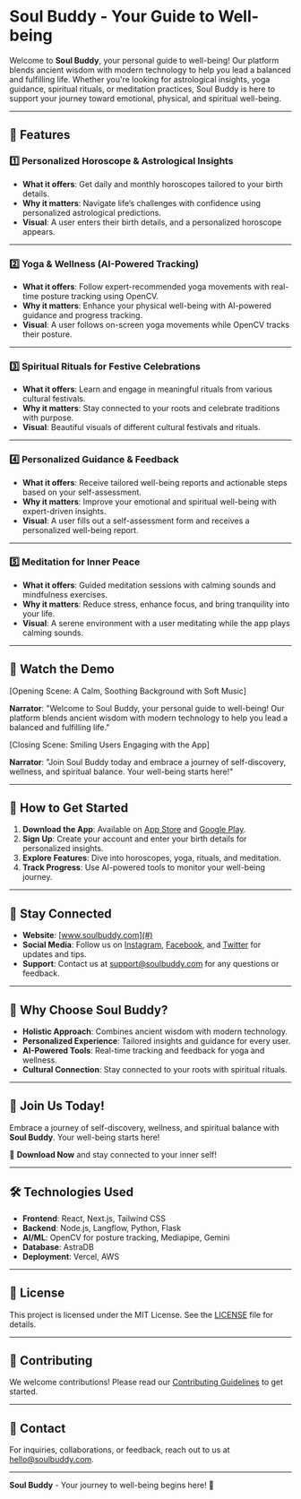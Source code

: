 # Soul Buddy - Your Guide to Well-being

Welcome to **Soul Buddy**, your personal guide to well-being! Our platform blends ancient wisdom with modern technology to help you lead a balanced and fulfilling life. Whether you're looking for astrological insights, yoga guidance, spiritual rituals, or meditation practices, Soul Buddy is here to support your journey toward emotional, physical, and spiritual well-being.

---

## 🌟 Features

### 1️⃣ **Personalized Horoscope & Astrological Insights**
- **What it offers**: Get daily and monthly horoscopes tailored to your birth details.
- **Why it matters**: Navigate life’s challenges with confidence using personalized astrological predictions.
- **Visual**: A user enters their birth details, and a personalized horoscope appears.

---

### 2️⃣ **Yoga & Wellness (AI-Powered Tracking)**
- **What it offers**: Follow expert-recommended yoga movements with real-time posture tracking using OpenCV.
- **Why it matters**: Enhance your physical well-being with AI-powered guidance and progress tracking.
- **Visual**: A user follows on-screen yoga movements while OpenCV tracks their posture.

---

### 3️⃣ **Spiritual Rituals for Festive Celebrations**
- **What it offers**: Learn and engage in meaningful rituals from various cultural festivals.
- **Why it matters**: Stay connected to your roots and celebrate traditions with purpose.
- **Visual**: Beautiful visuals of different cultural festivals and rituals.

---

### 4️⃣ **Personalized Guidance & Feedback**
- **What it offers**: Receive tailored well-being reports and actionable steps based on your self-assessment.
- **Why it matters**: Improve your emotional and spiritual well-being with expert-driven insights.
- **Visual**: A user fills out a self-assessment form and receives a personalized well-being report.

---

### 5️⃣ **Meditation for Inner Peace**
- **What it offers**: Guided meditation sessions with calming sounds and mindfulness exercises.
- **Why it matters**: Reduce stress, enhance focus, and bring tranquility into your life.
- **Visual**: A serene environment with a user meditating while the app plays calming sounds.

---

## 🎥 Watch the Demo
[Opening Scene: A Calm, Soothing Background with Soft Music]

**Narrator**: "Welcome to Soul Buddy, your personal guide to well-being! Our platform blends ancient wisdom with modern technology to help you lead a balanced and fulfilling life."

[Closing Scene: Smiling Users Engaging with the App]

**Narrator**: "Join Soul Buddy today and embrace a journey of self-discovery, wellness, and spiritual balance. Your well-being starts here!"

---

## 🚀 How to Get Started
1. **Download the App**: Available on [App Store](#) and [Google Play](#).
2. **Sign Up**: Create your account and enter your birth details for personalized insights.
3. **Explore Features**: Dive into horoscopes, yoga, rituals, and meditation.
4. **Track Progress**: Use AI-powered tools to monitor your well-being journey.

---

## 📲 Stay Connected
- **Website**: [www.soulbuddy.com](#)
- **Social Media**: Follow us on [Instagram](#), [Facebook](#), and [Twitter](#) for updates and tips.
- **Support**: Contact us at [support@soulbuddy.com](#) for any questions or feedback.

---

## 🌈 Why Choose Soul Buddy?
- **Holistic Approach**: Combines ancient wisdom with modern technology.
- **Personalized Experience**: Tailored insights and guidance for every user.
- **AI-Powered Tools**: Real-time tracking and feedback for yoga and wellness.
- **Cultural Connection**: Stay connected to your roots with spiritual rituals.

---

## 🙏 Join Us Today!
Embrace a journey of self-discovery, wellness, and spiritual balance with **Soul Buddy**. Your well-being starts here!

📲 **Download Now** and stay connected to your inner self!

---

## 🛠️ Technologies Used
- **Frontend**: React, Next.js, Tailwind CSS
- **Backend**: Node.js, Langflow, Python, Flask
- **AI/ML**: OpenCV for posture tracking, Mediapipe, Gemini
- **Database**: AstraDB
- **Deployment**: Vercel, AWS

---

## 📜 License
This project is licensed under the MIT License. See the [LICENSE](LICENSE) file for details.

---

## 🤝 Contributing
We welcome contributions! Please read our [Contributing Guidelines](CONTRIBUTING.md) to get started.

---

## 📧 Contact
For inquiries, collaborations, or feedback, reach out to us at [hello@soulbuddy.com](#).

---

**Soul Buddy** - Your journey to well-being begins here! 🌟